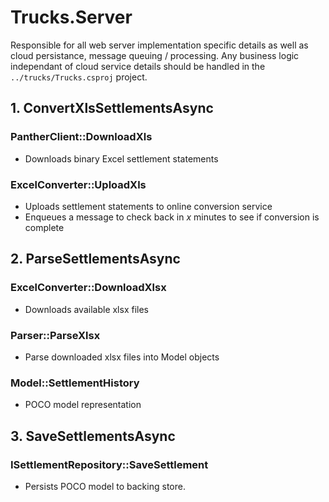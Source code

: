# Trucks.Server
Responsible for all web server implementation specific details as well as cloud persistance, message queuing / processing.  Any business logic independant of cloud service details should be handled in the `../trucks/Trucks.csproj` project.

## 1. ConvertXlsSettlementsAsync
### PantherClient::DownloadXls
* Downloads binary Excel settlement statements

### ExcelConverter::UploadXls
* Uploads settlement statements to online conversion service
* Enqueues a message to check back in _x_ minutes to see if conversion is complete

## 2. ParseSettlementsAsync
### ExcelConverter::DownloadXlsx
* Downloads available xlsx files

### Parser::ParseXlsx
* Parse downloaded xlsx files into Model objects

### Model::SettlementHistory
* POCO model representation

## 3. SaveSettlementsAsync
### ISettlementRepository::SaveSettlement
* Persists POCO model to backing store.

